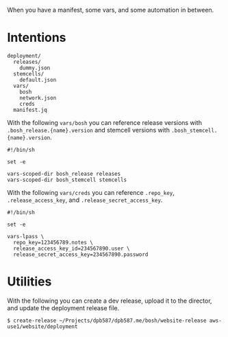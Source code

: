 When you have a manifest, some vars, and some automation in between.


# Intentions

    deployment/
      releases/
        dummy.json
      stemcells/
        default.json
      vars/
        bosh
        network.json
        creds
      manifest.jq

With the following `vars/bosh` you can reference release versions with `.bosh_release.{name}.version` and stemcell versions with `.bosh_stemcell.{name}.version`.

    #!/bin/sh

    set -e

    vars-scoped-dir bosh_release releases
    vars-scoped-dir bosh_stemcell stemcells

With the following `vars/creds` you can reference `.repo_key`, `.release_access_key`, and `.release_secret_access_key`.

    #!/bin/sh

    set -e

    vars-lpass \
      repo_key=123456789.notes \
      release_access_key_id=234567890.user \
      release_secret_access_key=234567890.password


# Utilities

With the following you can create a dev release, upload it to the director, and update the deployment release file.

    $ create-release ~/Projects/dpb587/dpb587.me/bosh/website-release aws-use1/website/deployment
